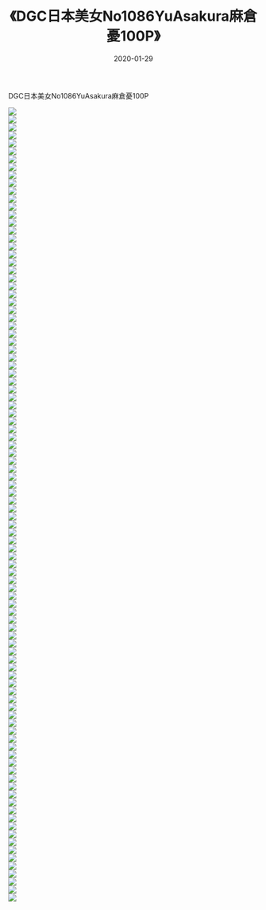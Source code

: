 ﻿---
layout: post
title:  《DGC日本美女No1086YuAsakura麻倉憂100P》
date:   2020-01-29
img: http://img.660000.xyz/Sharelink/性感/2020/DGC日本美女No1086YuAsakura麻倉憂100P/000.jpg
categories: [美女, 清纯, 唯美]
---

DGC日本美女No1086YuAsakura麻倉憂100P

  ![](http://img.660000.xyz/Sharelink/性感/2020/DGC日本美女No1086YuAsakura麻倉憂100P/001.jpg) <br> ![](http://img.660000.xyz/Sharelink/性感/2020/DGC日本美女No1086YuAsakura麻倉憂100P/002.jpg) <br> ![](http://img.660000.xyz/Sharelink/性感/2020/DGC日本美女No1086YuAsakura麻倉憂100P/003.jpg) <br> ![](http://img.660000.xyz/Sharelink/性感/2020/DGC日本美女No1086YuAsakura麻倉憂100P/004.jpg) <br> ![](http://img.660000.xyz/Sharelink/性感/2020/DGC日本美女No1086YuAsakura麻倉憂100P/005.jpg) <br> ![](http://img.660000.xyz/Sharelink/性感/2020/DGC日本美女No1086YuAsakura麻倉憂100P/006.jpg) <br> ![](http://img.660000.xyz/Sharelink/性感/2020/DGC日本美女No1086YuAsakura麻倉憂100P/007.jpg) <br> ![](http://img.660000.xyz/Sharelink/性感/2020/DGC日本美女No1086YuAsakura麻倉憂100P/008.jpg) <br> ![](http://img.660000.xyz/Sharelink/性感/2020/DGC日本美女No1086YuAsakura麻倉憂100P/009.jpg) <br> ![](http://img.660000.xyz/Sharelink/性感/2020/DGC日本美女No1086YuAsakura麻倉憂100P/010.jpg) <br> ![](http://img.660000.xyz/Sharelink/性感/2020/DGC日本美女No1086YuAsakura麻倉憂100P/011.jpg) <br> ![](http://img.660000.xyz/Sharelink/性感/2020/DGC日本美女No1086YuAsakura麻倉憂100P/012.jpg) <br> ![](http://img.660000.xyz/Sharelink/性感/2020/DGC日本美女No1086YuAsakura麻倉憂100P/013.jpg) <br> ![](http://img.660000.xyz/Sharelink/性感/2020/DGC日本美女No1086YuAsakura麻倉憂100P/014.jpg) <br> ![](http://img.660000.xyz/Sharelink/性感/2020/DGC日本美女No1086YuAsakura麻倉憂100P/015.jpg) <br> ![](http://img.660000.xyz/Sharelink/性感/2020/DGC日本美女No1086YuAsakura麻倉憂100P/016.jpg) <br> ![](http://img.660000.xyz/Sharelink/性感/2020/DGC日本美女No1086YuAsakura麻倉憂100P/017.jpg) <br> ![](http://img.660000.xyz/Sharelink/性感/2020/DGC日本美女No1086YuAsakura麻倉憂100P/018.jpg) <br> ![](http://img.660000.xyz/Sharelink/性感/2020/DGC日本美女No1086YuAsakura麻倉憂100P/019.jpg) <br> ![](http://img.660000.xyz/Sharelink/性感/2020/DGC日本美女No1086YuAsakura麻倉憂100P/020.jpg) <br> ![](http://img.660000.xyz/Sharelink/性感/2020/DGC日本美女No1086YuAsakura麻倉憂100P/021.jpg) <br> ![](http://img.660000.xyz/Sharelink/性感/2020/DGC日本美女No1086YuAsakura麻倉憂100P/022.jpg) <br> ![](http://img.660000.xyz/Sharelink/性感/2020/DGC日本美女No1086YuAsakura麻倉憂100P/023.jpg) <br> ![](http://img.660000.xyz/Sharelink/性感/2020/DGC日本美女No1086YuAsakura麻倉憂100P/024.jpg) <br> ![](http://img.660000.xyz/Sharelink/性感/2020/DGC日本美女No1086YuAsakura麻倉憂100P/025.jpg) <br> ![](http://img.660000.xyz/Sharelink/性感/2020/DGC日本美女No1086YuAsakura麻倉憂100P/026.jpg) <br> ![](http://img.660000.xyz/Sharelink/性感/2020/DGC日本美女No1086YuAsakura麻倉憂100P/027.jpg) <br> ![](http://img.660000.xyz/Sharelink/性感/2020/DGC日本美女No1086YuAsakura麻倉憂100P/028.jpg) <br> ![](http://img.660000.xyz/Sharelink/性感/2020/DGC日本美女No1086YuAsakura麻倉憂100P/029.jpg) <br> ![](http://img.660000.xyz/Sharelink/性感/2020/DGC日本美女No1086YuAsakura麻倉憂100P/030.jpg) <br> ![](http://img.660000.xyz/Sharelink/性感/2020/DGC日本美女No1086YuAsakura麻倉憂100P/031.jpg) <br> ![](http://img.660000.xyz/Sharelink/性感/2020/DGC日本美女No1086YuAsakura麻倉憂100P/032.jpg) <br> ![](http://img.660000.xyz/Sharelink/性感/2020/DGC日本美女No1086YuAsakura麻倉憂100P/033.jpg) <br> ![](http://img.660000.xyz/Sharelink/性感/2020/DGC日本美女No1086YuAsakura麻倉憂100P/034.jpg) <br> ![](http://img.660000.xyz/Sharelink/性感/2020/DGC日本美女No1086YuAsakura麻倉憂100P/035.jpg) <br> ![](http://img.660000.xyz/Sharelink/性感/2020/DGC日本美女No1086YuAsakura麻倉憂100P/036.jpg) <br> ![](http://img.660000.xyz/Sharelink/性感/2020/DGC日本美女No1086YuAsakura麻倉憂100P/037.jpg) <br> ![](http://img.660000.xyz/Sharelink/性感/2020/DGC日本美女No1086YuAsakura麻倉憂100P/038.jpg) <br> ![](http://img.660000.xyz/Sharelink/性感/2020/DGC日本美女No1086YuAsakura麻倉憂100P/039.jpg) <br> ![](http://img.660000.xyz/Sharelink/性感/2020/DGC日本美女No1086YuAsakura麻倉憂100P/040.jpg) <br> ![](http://img.660000.xyz/Sharelink/性感/2020/DGC日本美女No1086YuAsakura麻倉憂100P/041.jpg) <br> ![](http://img.660000.xyz/Sharelink/性感/2020/DGC日本美女No1086YuAsakura麻倉憂100P/042.jpg) <br> ![](http://img.660000.xyz/Sharelink/性感/2020/DGC日本美女No1086YuAsakura麻倉憂100P/043.jpg) <br> ![](http://img.660000.xyz/Sharelink/性感/2020/DGC日本美女No1086YuAsakura麻倉憂100P/044.jpg) <br> ![](http://img.660000.xyz/Sharelink/性感/2020/DGC日本美女No1086YuAsakura麻倉憂100P/045.jpg) <br> ![](http://img.660000.xyz/Sharelink/性感/2020/DGC日本美女No1086YuAsakura麻倉憂100P/046.jpg) <br> ![](http://img.660000.xyz/Sharelink/性感/2020/DGC日本美女No1086YuAsakura麻倉憂100P/047.jpg) <br> ![](http://img.660000.xyz/Sharelink/性感/2020/DGC日本美女No1086YuAsakura麻倉憂100P/048.jpg) <br> ![](http://img.660000.xyz/Sharelink/性感/2020/DGC日本美女No1086YuAsakura麻倉憂100P/049.jpg) <br> ![](http://img.660000.xyz/Sharelink/性感/2020/DGC日本美女No1086YuAsakura麻倉憂100P/050.jpg) <br> ![](http://img.660000.xyz/Sharelink/性感/2020/DGC日本美女No1086YuAsakura麻倉憂100P/051.jpg) <br> ![](http://img.660000.xyz/Sharelink/性感/2020/DGC日本美女No1086YuAsakura麻倉憂100P/052.jpg) <br> ![](http://img.660000.xyz/Sharelink/性感/2020/DGC日本美女No1086YuAsakura麻倉憂100P/053.jpg) <br> ![](http://img.660000.xyz/Sharelink/性感/2020/DGC日本美女No1086YuAsakura麻倉憂100P/054.jpg) <br> ![](http://img.660000.xyz/Sharelink/性感/2020/DGC日本美女No1086YuAsakura麻倉憂100P/055.jpg) <br> ![](http://img.660000.xyz/Sharelink/性感/2020/DGC日本美女No1086YuAsakura麻倉憂100P/056.jpg) <br> ![](http://img.660000.xyz/Sharelink/性感/2020/DGC日本美女No1086YuAsakura麻倉憂100P/057.jpg) <br> ![](http://img.660000.xyz/Sharelink/性感/2020/DGC日本美女No1086YuAsakura麻倉憂100P/058.jpg) <br> ![](http://img.660000.xyz/Sharelink/性感/2020/DGC日本美女No1086YuAsakura麻倉憂100P/059.jpg) <br> ![](http://img.660000.xyz/Sharelink/性感/2020/DGC日本美女No1086YuAsakura麻倉憂100P/060.jpg) <br> ![](http://img.660000.xyz/Sharelink/性感/2020/DGC日本美女No1086YuAsakura麻倉憂100P/061.jpg) <br> ![](http://img.660000.xyz/Sharelink/性感/2020/DGC日本美女No1086YuAsakura麻倉憂100P/062.jpg) <br> ![](http://img.660000.xyz/Sharelink/性感/2020/DGC日本美女No1086YuAsakura麻倉憂100P/063.jpg) <br> ![](http://img.660000.xyz/Sharelink/性感/2020/DGC日本美女No1086YuAsakura麻倉憂100P/064.jpg) <br> ![](http://img.660000.xyz/Sharelink/性感/2020/DGC日本美女No1086YuAsakura麻倉憂100P/065.jpg) <br> ![](http://img.660000.xyz/Sharelink/性感/2020/DGC日本美女No1086YuAsakura麻倉憂100P/066.jpg) <br> ![](http://img.660000.xyz/Sharelink/性感/2020/DGC日本美女No1086YuAsakura麻倉憂100P/067.jpg) <br> ![](http://img.660000.xyz/Sharelink/性感/2020/DGC日本美女No1086YuAsakura麻倉憂100P/068.jpg) <br> ![](http://img.660000.xyz/Sharelink/性感/2020/DGC日本美女No1086YuAsakura麻倉憂100P/069.jpg) <br> ![](http://img.660000.xyz/Sharelink/性感/2020/DGC日本美女No1086YuAsakura麻倉憂100P/070.jpg) <br> ![](http://img.660000.xyz/Sharelink/性感/2020/DGC日本美女No1086YuAsakura麻倉憂100P/071.jpg) <br> ![](http://img.660000.xyz/Sharelink/性感/2020/DGC日本美女No1086YuAsakura麻倉憂100P/072.jpg) <br> ![](http://img.660000.xyz/Sharelink/性感/2020/DGC日本美女No1086YuAsakura麻倉憂100P/073.jpg) <br> ![](http://img.660000.xyz/Sharelink/性感/2020/DGC日本美女No1086YuAsakura麻倉憂100P/074.jpg) <br> ![](http://img.660000.xyz/Sharelink/性感/2020/DGC日本美女No1086YuAsakura麻倉憂100P/075.jpg) <br> ![](http://img.660000.xyz/Sharelink/性感/2020/DGC日本美女No1086YuAsakura麻倉憂100P/076.jpg) <br> ![](http://img.660000.xyz/Sharelink/性感/2020/DGC日本美女No1086YuAsakura麻倉憂100P/077.jpg) <br> ![](http://img.660000.xyz/Sharelink/性感/2020/DGC日本美女No1086YuAsakura麻倉憂100P/078.jpg) <br> ![](http://img.660000.xyz/Sharelink/性感/2020/DGC日本美女No1086YuAsakura麻倉憂100P/079.jpg) <br> ![](http://img.660000.xyz/Sharelink/性感/2020/DGC日本美女No1086YuAsakura麻倉憂100P/080.jpg) <br> ![](http://img.660000.xyz/Sharelink/性感/2020/DGC日本美女No1086YuAsakura麻倉憂100P/081.jpg) <br> ![](http://img.660000.xyz/Sharelink/性感/2020/DGC日本美女No1086YuAsakura麻倉憂100P/082.jpg) <br> ![](http://img.660000.xyz/Sharelink/性感/2020/DGC日本美女No1086YuAsakura麻倉憂100P/083.jpg) <br> ![](http://img.660000.xyz/Sharelink/性感/2020/DGC日本美女No1086YuAsakura麻倉憂100P/084.jpg) <br> ![](http://img.660000.xyz/Sharelink/性感/2020/DGC日本美女No1086YuAsakura麻倉憂100P/085.jpg) <br> ![](http://img.660000.xyz/Sharelink/性感/2020/DGC日本美女No1086YuAsakura麻倉憂100P/086.jpg) <br> ![](http://img.660000.xyz/Sharelink/性感/2020/DGC日本美女No1086YuAsakura麻倉憂100P/087.jpg) <br> ![](http://img.660000.xyz/Sharelink/性感/2020/DGC日本美女No1086YuAsakura麻倉憂100P/088.jpg) <br> ![](http://img.660000.xyz/Sharelink/性感/2020/DGC日本美女No1086YuAsakura麻倉憂100P/089.jpg) <br> ![](http://img.660000.xyz/Sharelink/性感/2020/DGC日本美女No1086YuAsakura麻倉憂100P/090.jpg) <br> ![](http://img.660000.xyz/Sharelink/性感/2020/DGC日本美女No1086YuAsakura麻倉憂100P/091.jpg) <br> ![](http://img.660000.xyz/Sharelink/性感/2020/DGC日本美女No1086YuAsakura麻倉憂100P/092.jpg) <br> ![](http://img.660000.xyz/Sharelink/性感/2020/DGC日本美女No1086YuAsakura麻倉憂100P/093.jpg) <br> ![](http://img.660000.xyz/Sharelink/性感/2020/DGC日本美女No1086YuAsakura麻倉憂100P/094.jpg) <br> ![](http://img.660000.xyz/Sharelink/性感/2020/DGC日本美女No1086YuAsakura麻倉憂100P/095.jpg) <br> ![](http://img.660000.xyz/Sharelink/性感/2020/DGC日本美女No1086YuAsakura麻倉憂100P/096.jpg) <br> ![](http://img.660000.xyz/Sharelink/性感/2020/DGC日本美女No1086YuAsakura麻倉憂100P/097.jpg) <br> ![](http://img.660000.xyz/Sharelink/性感/2020/DGC日本美女No1086YuAsakura麻倉憂100P/098.jpg) <br> ![](http://img.660000.xyz/Sharelink/性感/2020/DGC日本美女No1086YuAsakura麻倉憂100P/099.jpg) <br> ![](http://img.660000.xyz/Sharelink/性感/2020/DGC日本美女No1086YuAsakura麻倉憂100P/100.jpg) <br>
